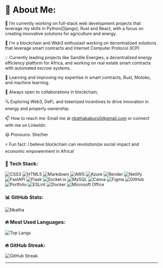 
# 👋 About Me:

🔭 I’m currently working on full-stack web development projects that leverage my skills in Python(Django), Rust and React, with a focus on creating innovative solutions for agriculture and energy.

🚀 I'm a blockchain and Web3 enthusiast working on decentralized solutions that leverage smart contracts and Internet Computer Protocol (ICP)

💡 Currently leading projects like Sandile Energies, a decentralized energy efficiency platform for Africa, and working on real estate smart contracts with automated escrow systems.

🌱 Learning and improving my expertise in smart contracts, Rust, Motoko, and machine learning.

🤝 Always open to collaborations in blockchain,

🔍 Exploring Web3, DeFi, and tokenized incentives to drive innovation in energy and property ownership.

📫 How to reach me: Email me at nkathakaburu0@gmail.com or connect with me on Linkeldn.

😃 Pronouns: She/her

⚡ Fun fact: I believe blockchain can revolutionize social impact and economic empowerment in Africa!
### 🚀 Tech Stack:

![CSS3](https://img.shields.io/badge/css3-%231572B6.svg?style=for-the-badge&logo=css3&logoColor=white)
![HTML5](https://img.shields.io/badge/html5-%23E34F26.svg?style=for-the-badge&logo=html5&logoColor=white)
![Markdown](https://img.shields.io/badge/markdown-%23000000.svg?style=for-the-badge&logo=markdown&logoColor=white)
![AWS](https://img.shields.io/badge/AWS-%23FF9900.svg?style=for-the-badge&logo=amazon-aws&logoColor=white)
![Azure](https://img.shields.io/badge/azure-%230072C6.svg?style=for-the-badge&logo=microsoft-azure&logoColor=white)
![Render](https://img.shields.io/badge/render-%23007ACC.svg?style=for-the-badge&logo=render&logoColor=white)
![Netlify](https://img.shields.io/badge/netlify-%2300C7B7.svg?style=for-the-badge&logo=netlify&logoColor=white)
![FastAPI](https://img.shields.io/badge/fastapi-%2300C7B7.svg?style=for-the-badge&logo=fastapi&logoColor=white)
![Flask](https://img.shields.io/badge/flask-%23000000.svg?style=for-the-badge&logo=flask&logoColor=white)
![Socket.io](https://img.shields.io/badge/socket.io-%23010101.svg?style=for-the-badge&logo=socket.io&logoColor=white)
![MySQL](https://img.shields.io/badge/mysql-%234479A1.svg?style=for-the-badge&logo=mysql&logoColor=white)
![Canva](https://img.shields.io/badge/canva-%2300C4CC.svg?style=for-the-badge&logo=canva&logoColor=white)
![Figma](https://img.shields.io/badge/figma-%23F24E1E.svg?style=for-the-badge&logo=figma&logoColor=white)
![GitHub](https://img.shields.io/badge/github-%23181717.svg?style=for-the-badge&logo=github&logoColor=white)
![Portfolio](https://img.shields.io/badge/portfolio-%23000000.svg?style=for-the-badge&logo=portfolio&logoColor=white)
![ESLint](https://img.shields.io/badge/ESLint-%234B32C3.svg?style=for-the-badge&logo=eslint&logoColor=white)
![Docker](https://img.shields.io/badge/docker-%230db7ed.svg?style=for-the-badge&logo=docker&logoColor=white)
![Microsoft Office](https://img.shields.io/badge/Microsoft_Office-D83B01?style=for-the-badge&logo=microsoft-office&logoColor=white)

### 📊 GitHub Stats:
![Nkatha](https://github-readme-stats.vercel.app/api?username=nkatha23&show_icons=true&theme=dark&count_private=true)

### 🔥 Most Used Languages:
![Top Langs](https://github-readme-stats.vercel.app/api/top-langs/?username=nkatha23&layout=compact&theme=dark)

### 🔥 GitHub Streak:
![GitHub Streak](https://github-readme-streak-stats.herokuapp.com/?user=nkatha23&theme=dark)





---
